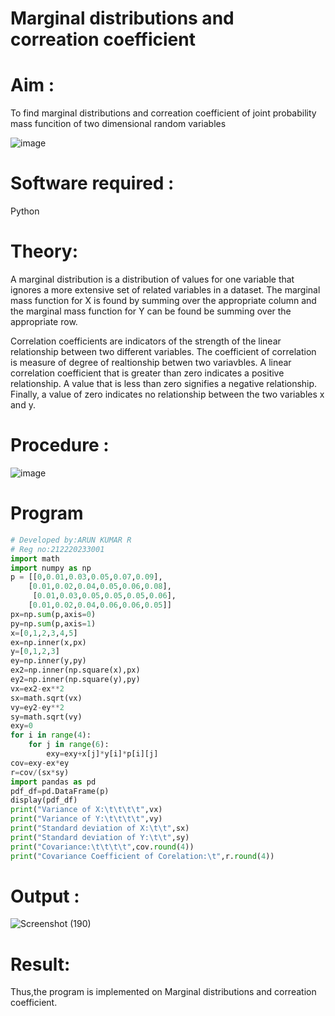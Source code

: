 # Marginal distributions and correation coefficient  

# Aim : 

To find marginal distributions and correation coefficient of joint probability mass funcition of two dimensional random variables

![image](https://user-images.githubusercontent.com/104613195/168222062-bb7dec1f-f115-4669-8b4c-58283af8ccf3.png)

# Software required :  

Python

# Theory:

A marginal distribution is a distribution of values for one variable that ignores a more extensive set of related variables in a dataset.
The marginal mass function for X is found by summing over the appropriate column and the marginal mass function
for Y can be found be summing over the appropriate row.

Correlation coefficients are indicators of the strength of the linear relationship between two different variables. The coefficient of correlation is measure of degree of realtionship betwen two variavbles. A linear correlation coefficient that is greater than zero indicates a positive relationship. A value that is less than zero signifies a negative relationship. Finally, a value of zero indicates no relationship between the two variables x and y.  



# Procedure :
![image](https://user-images.githubusercontent.com/104613195/168220332-09383cb4-a7ac-4526-b547-fc522ca53227.png)



# Program

```python
# Developed by:ARUN KUMAR R
# Reg no:212220233001
import math
import numpy as np
p = [[0,0.01,0.03,0.05,0.07,0.09],
    [0.01,0.02,0.04,0.05,0.06,0.08],
     [0.01,0.03,0.05,0.05,0.05,0.06],
    [0.01,0.02,0.04,0.06,0.06,0.05]]
px=np.sum(p,axis=0)
py=np.sum(p,axis=1)
x=[0,1,2,3,4,5]
ex=np.inner(x,px)
y=[0,1,2,3]
ey=np.inner(y,py)
ex2=np.inner(np.square(x),px)
ey2=np.inner(np.square(y),py)
vx=ex2-ex**2
sx=math.sqrt(vx)
vy=ey2-ey**2
sy=math.sqrt(vy)
exy=0
for i in range(4):
    for j in range(6):
        exy=exy+x[j]*y[i]*p[i][j]
cov=exy-ex*ey
r=cov/(sx*sy)
import pandas as pd
pdf_df=pd.DataFrame(p)
display(pdf_df)
print("Variance of X:\t\t\t\t",vx)
print("Variance of Y:\t\t\t\t",vy)
print("Standard deviation of X:\t\t",sx)
print("Standard deviation of Y:\t\t",sy)
print("Covariance:\t\t\t\t",cov.round(4))
print("Covariance Coefficient of Corelation:\t",r.round(4))
```
# Output : 
![Screenshot (190)](https://user-images.githubusercontent.com/75243072/168965836-65e1fd0b-1d5c-4f2c-982d-9fca4dfac315.png)

# Result:
Thus,the program is implemented on Marginal distributions and correation coefficient.
